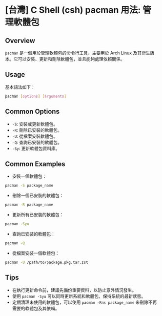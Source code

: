 # [台灣] C Shell (csh) pacman 用法: 管理軟體包

## Overview
`pacman` 是一個用於管理軟體包的命令行工具，主要用於 Arch Linux 及其衍生版本。它可以安裝、更新和刪除軟體包，並且能夠處理依賴關係。

## Usage
基本語法如下：
```bash
pacman [options] [arguments]
```

## Common Options
- `-S`: 安裝或更新軟體包。
- `-R`: 刪除已安裝的軟體包。
- `-U`: 從檔案安裝軟體包。
- `-Q`: 查詢已安裝的軟體包。
- `-Sy`: 更新軟體包資料庫。

## Common Examples
- 安裝一個軟體包：
```bash
pacman -S package_name
```
- 刪除一個已安裝的軟體包：
```bash
pacman -R package_name
```
- 更新所有已安裝的軟體包：
```bash
pacman -Syu
```
- 查詢已安裝的軟體包：
```bash
pacman -Q
```
- 從檔案安裝一個軟體包：
```bash
pacman -U /path/to/package.pkg.tar.zst
```

## Tips
- 在執行更新命令前，建議先備份重要資料，以防止意外情況發生。
- 使用 `pacman -Syu` 可以同時更新系統和軟體包，保持系統的最新狀態。
- 定期清理未使用的軟體包，可以使用 `pacman -Rns package_name` 來刪除不再需要的軟體包及其依賴。